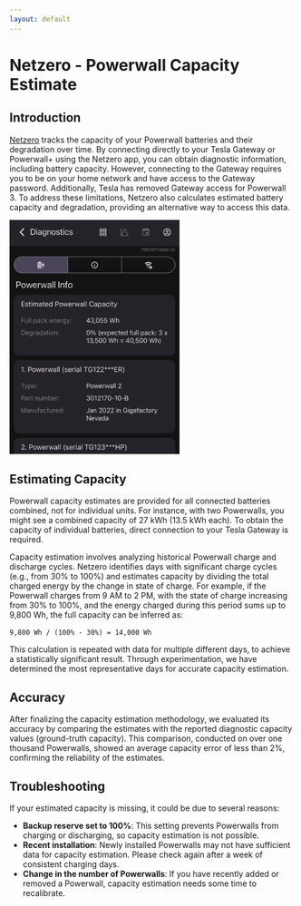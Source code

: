 ```yaml
---
layout: default
---
```


# Netzero - Powerwall Capacity Estimate

## Introduction

[Netzero](https://www.netzero.energy) tracks the capacity of your Powerwall batteries and their degradation over time. By connecting directly to your Tesla Gateway or Powerwall+ using the Netzero app, you can obtain diagnostic information, including battery capacity. However, connecting to the Gateway requires you to be on your home network and have access to the Gateway password. Additionally, Tesla has removed Gateway access for Powerwall 3. To address these limitations, Netzero also calculates estimated battery capacity and degradation, providing an alternative way to access this data.

<img src="estimated-capacity.png" width="300" alt="Estimated Powerwall Capacity" />

## Estimating Capacity

Powerwall capacity estimates are provided for all connected batteries combined, not for individual units. For instance, with two Powerwalls, you might see a combined capacity of 27 kWh (13.5 kWh each). To obtain the capacity of individual batteries, direct connection to your Tesla Gateway is required.

Capacity estimation involves analyzing historical Powerwall charge and discharge cycles. Netzero identifies days with significant charge cycles (e.g., from 30% to 100%) and estimates capacity by dividing the total charged energy by the change in state of charge. For example, if the Powerwall charges from 9 AM to 2 PM, with the state of charge increasing from 30% to 100%, and the energy charged during this period sums up to 9,800 Wh, the full capacity can be inferred as:

```
9,800 Wh / (100% - 30%) = 14,000 Wh
```

This calculation is repeated with data for multiple different days, to achieve a statistically significant result. Through experimentation, we have determined the most representative days for accurate capacity estimation.

## Accuracy

After finalizing the capacity estimation methodology, we evaluated its accuracy by comparing the estimates with the reported diagnostic capacity values (ground-truth capacity). This comparison, conducted on over one thousand Powerwalls, showed an average capacity error of less than 2%, confirming the reliability of the estimates.

## Troubleshooting

If your estimated capacity is missing, it could be due to several reasons:

- **Backup reserve set to 100%**: This setting prevents Powerwalls from charging or discharging, so capacity estimation is not possible.
- **Recent installation**: Newly installed Powerwalls may not have sufficient data for capacity estimation. Please check again after a week of consistent charging days.
- **Change in the number of Powerwalls**: If you have recently added or removed a Powerwall, capacity estimation needs some time to recalibrate.

